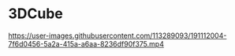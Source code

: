 # 3DCube

https://user-images.githubusercontent.com/113289093/191112004-7f6d0456-5a2a-415a-a6aa-8236df90f375.mp4

